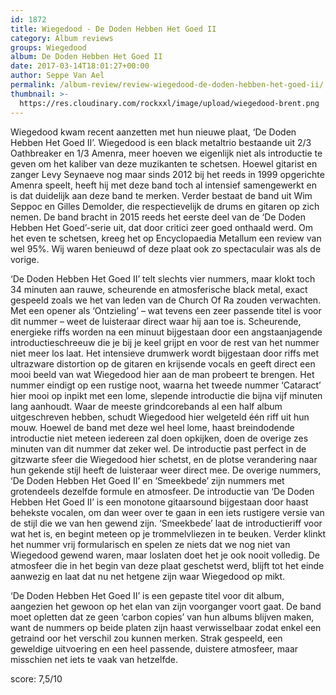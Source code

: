 ```yaml
---
id: 1872
title: Wiegedood - De Doden Hebben Het Goed II
category: Album reviews
groups: Wiegedood
album: De Doden Hebben Het Goed II
date: 2017-03-14T18:01:27+00:00
author: Seppe Van Ael
permalink: /album-review/review-wiegedood-de-doden-hebben-het-goed-ii/
thumbnail: >-
  https://res.cloudinary.com/rockxxl/image/upload/wiegedood-brent.png
---
```

Wiegedood kwam recent aanzetten met hun nieuwe plaat, ‘De Doden Hebben Het Goed II’. Wiegedood is een black metaltrio bestaande uit 2/3 Oathbreaker en 1/3 Amenra, meer hoeven we eigenlijk niet als introductie te geven om het kaliber van deze muzikanten te schetsen. Hoewel gitarist en zanger Levy Seynaeve nog maar sinds 2012 bij het reeds in 1999 opgerichte Amenra speelt, heeft hij met deze band toch al intensief samengewerkt en is dat duidelijk aan deze band te merken. Verder bestaat de band uit Wim Seppoc en Gilles Demolder, die respectievelijk de drums en gitaren op zich nemen. De band bracht in 2015 reeds het eerste deel van de ‘De Doden Hebben Het Goed’-serie uit, dat door critici zeer goed onthaald werd. Om het even te schetsen, kreeg het op Encyclopaedia Metallum een review van wel 95%. Wij waren benieuwd of deze plaat ook zo spectaculair was als de vorige.

‘De Doden Hebben Het Goed II’ telt slechts vier nummers, maar klokt toch 34 minuten aan rauwe, scheurende en atmosferische black metal, exact gespeeld zoals we het van leden van de Church Of Ra zouden verwachten. Met een opener als ‘Ontzieling’ – wat tevens een zeer passende titel is voor dit nummer – weet de luisteraar direct waar hij aan toe is. Scheurende, energieke riffs worden na een minuut bijgestaan door een angstaanjagende introductieschreeuw die je bij je keel grijpt en voor de rest van het nummer niet meer los laat. Het intensieve drumwerk wordt bijgestaan door riffs met ultrazware distortion op de gitaren en krijsende vocals en geeft direct een mooi beeld van wat Wiegedood hier aan de man probeert te brengen. Het nummer eindigt op een rustige noot, waarna het tweede nummer ‘Cataract’ hier mooi op inpikt met een lome, slepende introductie die bijna vijf minuten lang aanhoudt. Waar de meeste grindcorebands al een half album uitgeschreven hebben, schudt Wiegedood hier welgeteld één riff uit hun mouw. Hoewel de band met deze wel heel lome, haast breindodende introductie niet meteen iedereen zal doen opkijken, doen de overige zes minuten van dit nummer dat zeker wel. De introductie past perfect in de gitzwarte sfeer die Wiegedood hier schetst, en de plotse verandering naar hun gekende stijl heeft de luisteraar weer direct mee. De overige nummers, ‘De Doden Hebben Het Goed II’ en ‘Smeekbede’ zijn nummers met grotendeels dezelfde formule en atmosfeer. De introductie van ‘De Doden Hebben Het Goed II’ is een monotone gitaarsound bijgestaan door haast behekste vocalen, om dan weer over te gaan in een iets rustigere versie van de stijl die we van hen gewend zijn. ‘Smeekbede’ laat de introductieriff voor wat het is, en begint meteen op je trommelvliezen in te beuken. Verder klinkt het nummer vrij formularisch en spelen ze niets dat we nog niet van Wiegedood gewend waren, maar loslaten doet het je ook nooit volledig. De atmosfeer die in het begin van deze plaat geschetst werd, blijft tot het einde aanwezig en laat dat nu net hetgene zijn waar Wiegedood op mikt.

‘De Doden Hebben Het Goed II’ is een gepaste titel voor dit album, aangezien het gewoon op het elan van zijn voorganger voort gaat. De band moet opletten dat ze geen ‘carbon copies’ van hun albums blijven maken, want de nummers op beide platen zijn haast verwisselbaar zodat enkel een getraind oor het verschil zou kunnen merken. Strak gespeeld, een geweldige uitvoering en een heel passende, duistere atmosfeer, maar misschien net iets te vaak van hetzelfde.

score: 7,5/10
